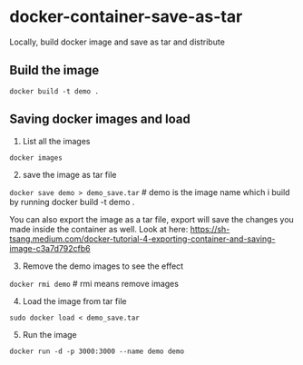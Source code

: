 # docker-container-save-as-tar
Locally, build docker image and save as tar and distribute

## Build the image
``
docker build -t demo .
``
## Saving docker images and load

1. List all the images

  `docker images`

2. save the image as tar file

  `docker save demo > demo_save.tar` # demo is the image name which i build by running docker build -t demo .

You can also export the image as a tar file, export will save the changes you made inside the container as well. Look at here: https://sh-tsang.medium.com/docker-tutorial-4-exporting-container-and-saving-image-c3a7d792cfb6

3. Remove the demo images to see the effect

  `docker rmi demo` # rmi means remove images

4. Load the image from tar file

  `sudo docker load < demo_save.tar`

5. Run the image

`docker run -d -p 3000:3000 --name demo demo`


